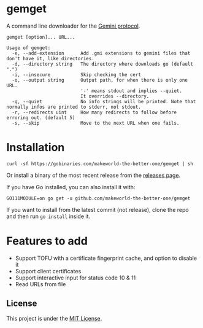 # gemget

A command line downloader for the [Gemini protocol](https://gemini.circumlunar.space/).

```
gemget [option]... URL...

Usage of gemget:
  -e, --add-extension      Add .gmi extensions to gemini files that don't have it, like directories.
  -d, --directory string   The directory where downloads go (default ".")
  -i, --insecure           Skip checking the cert
  -o, --output string      Output path, for when there is only one URL.
                           '-' means stdout and implies --quiet.
                           It overrides --directory.
  -q, --quiet              No info strings will be printed. Note that normally infos are printed to stderr, not stdout.
  -r, --redirects uint     How many redirects to follow before erroring out. (default 5)
  -s, --skip               Move to the next URL when one fails.
```

# Installation
```
curl -sf https://gobinaries.com/makeworld-the-better-one/gemget | sh
```
Or install a binary of the most recent release from the [releases page](https://github.com/makeworld-the-better-one/gemget/releases/).

If you have Go installed, you can also install it with:
```
GO111MODULE=on go get -u github.com/makeworld-the-better-one/gemget
```

If you want to install from the latest commit (not release), clone the repo and then run `go install` inside it.

# Features to add
- Support TOFU with a certificate fingerprint cache, and option to disable it
- Support client certificates
- Support interactive input for status code 10 & 11
- Read URLs from file

## License
This project is under the [MIT License](./LICENSE).
